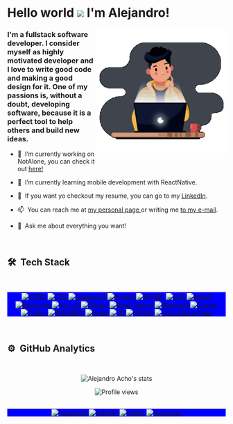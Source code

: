 <h1 align="left">Hello world <img src="https://raw.githubusercontent.com/kaueMarques/kaueMarques/master/hi.gif" width="30px"> I'm Alejandro!</h1>
<img align="right" width="300em" height="300em" src="https://github.com/Alejandroacho/Alejandroacho/blob/master/Gif.gif?raw=true"/>

### I'm a fullstack software developer. I consider myself as highly motivated developer and I love to write good code and making a good design for it. One of my passions is, without a doubt, developing software, because it is a perfect tool to help others and build new ideas.

- 🔭 &nbsp;I’m currently working on NotAlone, you can check it out <a href="http://notalone.me"> here!</a>


- 🌱 &nbsp;I’m currently learning mobile development with ReactNative.


- 📝 &nbsp;If you want yo checkout my resume, you can go to my <a href="https://www.linkedin.com/in/alejandro-acho/">LinkedIn</a>.


- 📫 &nbsp;You can reach me at <a href="http://alejandroacho.com"> my personal page </a> or writing me <a href="mailto:alejandroacho@hotmail.com">to my e-mail</a>.


- 💬 &nbsp;Ask me about everything you want!

<br>

## 🛠 &nbsp;Tech Stack
<br>
<div align="center">

  <p align="center" style="background:blue">
    <a href="https://developer.mozilla.org/en-US/docs/Web/HTML" target="_blank">
      <img align="center" src="https://img.shields.io/badge/-HTML-40444D?style=flat&logo=HTML5" alt="HTML"/>
    </a>
    <a href="https://developer.mozilla.org/en-US/docs/Web/CSS" target="_blank">
      <img align="center" src="https://img.shields.io/badge/-CSS-40444D?style=flat&logo=CSS3&logoColor=1572B6" alt="CSS"/>
    </a>
    <a href="https://developer.mozilla.org/en-US/docs/Web/JavaScript" target="_blank">
      <img align="center" src="https://img.shields.io/badge/-JavaScript-40444D?style=flat&logo=javascript" alt="JavaScript"/>
    </a>
    <a href="https://www.python.org/" target="_blank">
      <img align="center" src="https://img.shields.io/badge/-Python-40444D?style=flat&logo=python" alt="Python"/>
    </a>
    <a href="https://dev.mysql.com/doc/" target="_blank">
      <img align="center" src="https://img.shields.io/badge/-MySQL-40444D?style=flat&logo=mysql" alt="MySQL"/>
    </a>
    <a href="https://jestjs.io/" target="_blank">
      <img align="center" src="https://img.shields.io/badge/-Jest-40444D?style=flat&logo=jest" alt="Jest"/>
    </a>
    <a href="https://docs.pytest.org/" target="_blank">
      <img align="center" src="https://img.shields.io/badge/-Pytest-40444D?style=flat&logo=pytest" alt="Pytest"/>
    </a>
    <a href="https://getbootstrap.com/" target="_blank">
      <img align="center" src="https://img.shields.io/badge/-Bootstrap-40444D?style=flat&logo=bootstrap" alt="Bootstrap"/>
    </a>
    <a href="https://vuejs.org/" target="_blank">
      <img align="center" src="https://img.shields.io/badge/-Vue.JS-40444D?style=flat&logo=vue.js" alt="Vue.JS"/>
    </a>    
    <a href="https://www.djangoproject.com/" target="_blank">
      <img align="center" src="https://img.shields.io/badge/-Django-40444D?style=flat&logo=django" alt="Django"/>
    </a>
    <a href="https://reactnative.dev/" target="_blank">
      <img align="center" src="https://img.shields.io/badge/-React%20Native-40444D?style=flat&logo=react" alt="React Native"/>
    </a>
    <a href="https://webpack.js.org/" target="_blank">
      <img align="center" src="https://img.shields.io/badge/-Webpack-40444D?style=flat&logo=webpack" alt="Webpack"/>
    </a>
    <a href="https://www.docker.com/" target="_blank">
      <img align="center" src="https://img.shields.io/badge/-Docker-40444D?style=flat&logo=docker" alt="Docker"/>
    </a>  
    <a href="https://docs.celeryproject.org/en/stable/" target="_blank">
      <img align="center" src="https://img.shields.io/badge/-Celery-40444D?style=flat&logo=celery" alt="Celery"/>
    </a>  
    <a href="https://www.rabbitmq.com/" target="_blank">
      <img align="center" src="https://img.shields.io/badge/-RabbitMQ-40444D?style=flat&logo=rabbitmq" alt="RabbitMQ"/>
    </a>  
    <a href="https://redis.io/" target="_blank">
      <img align="center" src="https://img.shields.io/badge/-Redis-40444D?style=flat&logo=redis" alt="Redis"/>
    </a>  
    <a href="https://git-scm.com/" target="_blank">
      <img align="center" src="https://img.shields.io/badge/-Git-40444D?style=flat&logo=git" alt="Git"/>
    </a>  
    <a href="https://github.com/" target="_blank">
      <img align="center" src="https://img.shields.io/badge/-GitHub-40444D?style=flat&logo=github" alt="GitHub"/>
    </a>  
    <a href="https://code.visualstudio.com/" target="_blank">
      <img align="center" src="https://img.shields.io/badge/-VS%20Code-40444D?style=flat&logo=visual-studio-code&logoColor=007ACC" alt="Visual Stdio Code"/>
    </a>
  </p>

</div>
<br>

## ⚙️ &nbsp;GitHub Analytics
<br>

<p align="center">
  <img width="530em" src="https://github-readme-stats.vercel.app/api?username=Alejandroacho&show_icons=true&theme=nightowl" alt="Alejandro Acho's stats"/>
</p>

<!--
[![Top Langs](https://github-readme-stats.vercel.app/api/top-langs/?username=Alejandroacho&layout=compact&theme=nightowl)](https://github.com/Alejandroacho/)
[![Wakatime stats](https://github-readme-stats.vercel.app/api/wakatime?username=Alejandroacho)](https://github.com/Alejandroacho/)
!-->

<p align="center"> <img src="https://komarev.com/ghpvc/?username=Alejandroacho&color=blueviolet" alt="Profile views" /> </p>


##

<p align="center" style="background:blue">
  <a href="https://instagram.com/alejandroacho" target="_blank">
   <img align="center" src="https://img.shields.io/badge/-Instagram-05122A?style=flat&logo=instagram" alt="instagram"/>
  </a>
  <a href="https://linkedin.com/in/alejandro-acho" target="_blank">
    <img align="center" src="https://img.shields.io/badge/-LinkedIn-05122A?style=flat&logo=linkedin" alt="linkedin"/>
  </a>
  <a href="https://twitter.com/alejoacho" target="_blank">
   <img align="center" src="https://img.shields.io/badge/-Twitter-05122A?style=flat&logo=twitter" alt="twitter"/>
  </a>
    <a href="http://alejandroacho.com" target="_blank">
   <img align="center" src="https://img.shields.io/badge/-Web%20Page-05122A?style=flat&logo=googlechrome" alt="web page"/>
  </a>
</p>
